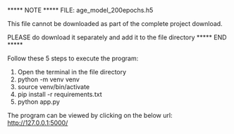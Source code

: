 ***** NOTE *****
FILE: age_model_200epochs.h5

This file cannot be downloaded as part of the complete project download.

PLEASE do download it separately and add it to the file directory
***** END *****

Follow these 5 steps to execute the program:

1. Open the terminal in the file directory
2. python -m venv venv
3. source venv/bin/activate
4. pip install -r requirements.txt
5. python app.py 

The program can be viewed by clicking on the below url:
http://127.0.0.1:5000/
